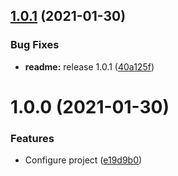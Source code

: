 ## [1.0.1](https://github.com/vkumbhar94/submodule3/compare/v1.0.0...v1.0.1) (2021-01-30)


### Bug Fixes

* **readme:** release 1.0.1 ([40a125f](https://github.com/vkumbhar94/submodule3/commit/40a125ff481db8e78879f44b01b74161c9cc3a9b))

# 1.0.0 (2021-01-30)


### Features

* Configure project ([e19d9b0](https://github.com/vkumbhar94/submodule3/commit/e19d9b005b7a03175abee77db86cd2f93c316b68))
